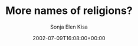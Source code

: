 ---
title: 'More names of religions?'
posts: 5
hash: 't36'
author: 'Sonja Elen Kisa'
date: 2002-07-09T16:08:00+00:00
sources:
  - http://forums.tokipona.org/viewtopic.php%3Ft=36.html
tags:
  - english
  - tokiponisation
  - lostmedia
---